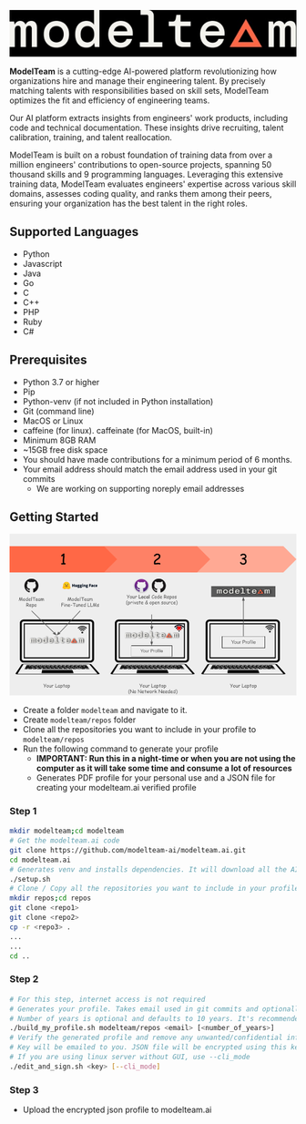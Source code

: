![modelteam.ai](images/modelteam_logo.jpg)

**ModelTeam** is a cutting-edge AI-powered platform revolutionizing how organizations hire and manage their engineering
talent. By precisely matching talents with responsibilities based on skill sets, ModelTeam optimizes the fit and
efficiency of engineering teams.

Our AI platform extracts insights from engineers' work products, including code and technical documentation.
These insights drive recruiting, talent calibration, training, and talent reallocation.

ModelTeam is built on a robust foundation of training data from over a million engineers' contributions to open-source
projects, spanning 50 thousand skills and 9 programming languages. Leveraging this extensive training data, ModelTeam
evaluates engineers' expertise across various skill domains, assesses coding quality, and ranks them among their peers,
ensuring your organization has the best talent in the right roles.

## Supported Languages

- Python
- Javascript
- Java
- Go
- C
- C++
- PHP
- Ruby
- C#

## Prerequisites

- Python 3.7 or higher
- Pip
- Python-venv (if not included in Python installation)
- Git (command line)
- MacOS or Linux
- caffeine (for linux). caffeinate (for MacOS, built-in)
- Minimum 8GB RAM
- ~15GB free disk space
- You should have made contributions for a minimum period of 6 months.
- Your email address should match the email address used in your git commits
  - We are working on supporting noreply email addresses

## Getting Started

![Getting Started](images/getting_started.png)

- Create a folder `modelteam` and navigate to it.
- Create `modelteam/repos` folder
- Clone all the repositories you want to include in your profile to `modelteam/repos`
- Run the following command to generate your profile
    - **IMPORTANT: Run this in a night-time or when you are not using the computer as it will take some time and consume
      a lot of resources**
    - Generates PDF profile for your personal use and a JSON file for creating your modelteam.ai verified profile
### Step 1
```bash
mkdir modelteam;cd modelteam
# Get the modelteam.ai code
git clone https://github.com/modelteam-ai/modelteam.ai.git
cd modelteam.ai
# Generates venv and installs dependencies. It will download all the AI models
./setup.sh
# Clone / Copy all the repositories you want to include in your profile
mkdir repos;cd repos
git clone <repo1>
git clone <repo2>
cp -r <repo3> .
...
...
cd ..
```
### Step 2
```bash
# For this step, internet access is not required
# Generates your profile. Takes email used in git commits and optionally number of years to consider
# Number of years is optional and defaults to 10 years. It's recommended to change it to your years of experience
./build_my_profile.sh modelteam/repos <email> [<number_of_years>]
# Verify the generated profile and remove any unwanted/confidential information
# Key will be emailed to you. JSON file will be encrypted using this key.
# If you are using linux server without GUI, use --cli_mode
./edit_and_sign.sh <key> [--cli_mode]
```

### Step 3
  - Upload the encrypted json profile to modelteam.ai
